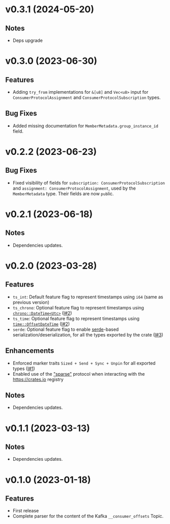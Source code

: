 # v0.3.1 (2024-05-20)

## Notes

* Deps upgrade

# v0.3.0 (2023-06-30)

## Features

* Adding `try_from` implementations for `&[u8]` and `Vec<u8>` input for
  `ConsumerProtocolAssignment` and `ConsumerProtocolSubscription` types.

## Bug Fixes

* Added missing documentation for `MemberMetadata.group_instance_id` field.

# v0.2.2 (2023-06-23)

## Bug Fixes

* Fixed visibility of fields for `subscription: ConsumerProtocolSubscription` and
  `assignment: ConsumerProtocolAssignment`, used by the `MemberMetadata` type.
  Their fields are now `pub`lic.

# v0.2.1 (2023-06-18)

## Notes

* Dependencies updates.

# v0.2.0 (2023-03-28)

## Features

* `ts_int`: Default feature flag to represent timestamps using `i64` (same as previous version)
* `ts_chrono`: Optional feature flag to represent timestamps using
  [`chrono::DateTime<Utc>`](https://docs.rs/chrono/latest/chrono/struct.DateTime.html#method.from_utc)
  ([I#2](https://github.com/kafkesc/konsumer_offsets/issues/2))
* `ts_time`: Optional feature flag to represent timestamps using
  [`time::OffsetDateTime`](https://time-rs.github.io/api/time/struct.OffsetDateTime.html#method.from_unix_timestamp_nanos)
  ([I#2](https://github.com/kafkesc/konsumer_offsets/issues/2))
* `serde`: Optional feature flag to enable [serde](https://crates.io/crates/serde)-based
  serialization/deserialization, for all the types exported by the crate
  ([I#3](https://github.com/kafkesc/konsumer_offsets/issues/3))

## Enhancements

* Enforced marker traits `Sized + Send + Sync + Unpin` for all exported
  types ([I#1](https://github.com/kafkesc/konsumer_offsets/issues/1))
* Enabled use of the 
  ["sparse"](https://blog.rust-lang.org/inside-rust/2023/01/30/cargo-sparse-protocol.html)
  protocol when interacting with the https://crates.io registry

## Notes

* Dependencies updates.

# v0.1.1 (2023-03-13)

## Notes

* Dependencies updates.


# v0.1.0 (2023-01-18)

## Features

* First release
* Complete parser for the content of the Kafka `__consumer_offsets` Topic.

